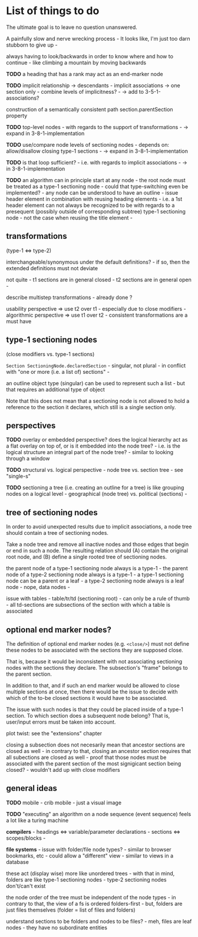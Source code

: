 
<!-- ======================================================================= -->
# List of things to do

The ultimate goal is to leave no question unanswered.

A painfully slow and nerve wrecking process -
It looks like, I'm just too darn stubborn to give up -

always having to look/backwards in order to
know where and how to continue -
like climbing a mountain by moving backwards

<!-- ======================================================================= -->

**TODO**
a heading that has a rank may act as an end-marker node

**TODO**
implicit relationship -> descendants -
implicit associations -> one section only -
combine levels of implicitness? -
-> add to 3-5-1-associations?

construction of a semantically consistent path
section.parentSection property

**TODO**
top-level nodes -
with regards to the support of transformations -
-> expand in 3-8-1-implementation

**TODO**
use/compare node levels of sectioning nodes -
depends on: allow/disallow closing type-1 sections -
-> expand in 3-8-1-implementation

**TODO**
is that loop sufficient? -
i.e. with regards to implicit associations -
-> in 3-8-1-implementation

**TODO**
an algorithm can in principle start at any node -
the root node must be treated as a type-1 sectioning node -
could that type-switching even be implemented? -
any node can be understood to have an outline -
issue header element in combination with reusing heading elements -
i.e. a 1st header element can not always be recognized to be with
regards to a presequent (possibly outside of corresponding subtree)
type-1 sectioning node -
not the case when reusing the title element -

<!-- ======================================================================= -->
## transformations

(type-1 <=> type-2)

interchangeable/synonymous under the default definitions? -
if so, then the extended definitions must not deviate

not quite -
t1 sections are in general closed -
t2 sections are in general open -

describe multistep transformations -
already done ?

usability perspective => use t2 over t1 -
especially due to close modifiers -
algorithmic perspective => use t1 over t2 -
consistent transformations are a must have

<!-- ======================================================================= -->
## type-1 sectioning nodes

(close modifiers vs. type-1 sections)

`Section SectioningNode.declaredSection` - singular, not plural -
in conflict with "one or more (i.e. a list of) sections" -

an outline object type (singular) can be used to represent such a list -
but that requires an additional type of object

Note that this does not mean that a sectioning node is not allowed to hold
a reference to the section it declares, which still is a single section only.

<!-- ======================================================================= -->
## perspectives

**TODO**
overlay or embedded perspective?
does the logical hierarchy act as a flat overlay on top of,
or is it embedded into the node tree? -
i.e. is the logical structure an integral part of the node tree? -
similar to looking through a window

**TODO**
structural vs. logical perspective -
node tree vs. section tree -
see "single-s"

**TODO**
sectioning a tree (i.e. creating an outline for a tree)
is like grouping nodes on a logical level -
geographical (node tree) vs. political (sections) -

<!-- ======================================================================= -->
## tree of sectioning nodes

In order to avoid unexpected results due to implicit associations,
a node tree should contain a tree of sectioning nodes.

Take a node tree and remove all inactive nodes and those edges that begin or
end in such a node. The resulting relation should (A) contain the original
root node, and (B) define a single rooted tree of sectioning nodes.

the parent node of a type-1 sectioning node always is a type-1 -
the parent node of a type-2 sectioning node always is a type-1 -
a type-1 sectioning node can be a parent or a leaf -
a type-2 sectioning node always is a leaf node - nope, data nodes -

issue with tables -
table/tr/td (sectioning root) -
can only be a rule of thumb -
all td-sections are subsections of the section with which a table is associated

<!-- ======================================================================= -->
## optional end marker nodes?

The definition of optional end marker nodes (e.g. `<close/>`) must not define
these nodes to be associated with the sections they are supposed close.

That is, because it would be inconsistent with not associating sectioning
nodes with the sections they declare. The subsection's "frame" belongs to
the parent section.

In addition to that, and if such an end marker would be allowed to close
multiple sections at once, then there would be the issue to decide with
which of the to-be closed sections it would have to be associated.

The issue with such nodes is that they could be placed inside of a type-1
section. To which section does a subsequent node belong? That is, user/input
errors must be taken into account.

plot twist: see the "extensions" chapter

closing a subsection does not necesarily mean that ancestor sections are closed
as well - in contrary to that, closing an ancestor section requires that all
subections are closed as well - proof that those nodes must be associated with
the parent section of the most signigicant section being closed? -
wouldn't add up with close modifiers

<!-- ======================================================================= -->
## general ideas

**TODO**
mobile - crib mobile -
just a visual image

**TODO**
"executing" an algorithm on a node sequence (event sequence)
feels a lot like a turing machine

**compilers** -
headings <=> variable/parameter declarations -
sections <=> scopes/blocks -

**file systems** -
issue with folder/file node types? -
similar to browser bookmarks, etc -
could allow a "different" view -
similar to views in a database

these act (display wise) more like unordered trees -
with that in mind, folders are like type-1 sectioning nodes -
type-2 sectioning nodes don't/can't exist

the node order of the tree must be independent of the node types -
in contrary to that, the view of a fs is ordered folders-first -
but, folders are just files themselves (folder = list of files and folders)

understand sections to be folders and nodes to be files? -
meh, files are leaf nodes - they have no subordinate entities
